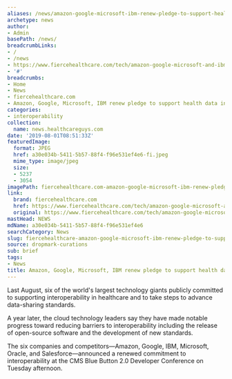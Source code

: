 ```yaml
---
aliases: /news/amazon-google-microsoft-ibm-renew-pledge-to-support-health-data-interoperability
archetype: news
author:
- Admin
basePath: /news/
breadcrumbLinks:
- /
- /news
- https://www.fiercehealthcare.com/tech/amazon-google-microsoft-and-ibm-pledge-to-move-forward-healthcare-interoperability-and-share
- '#'
breadcrumbs:
- Home
- News
- fiercehealthcare.com
- Amazon, Google, Microsoft, IBM renew pledge to support health data interoperability
categories:
- interoperability
collection:
  name: news.healthcareguys.com
date: '2019-08-01T08:51:33Z'
featuredImage:
  format: JPEG
  href: a30e034b-5411-5b57-88f4-f96e531ef4e6-fi.jpeg
  mime_type: image/jpeg
  size:
  - 5237
  - 3054
imagePath: fiercehealthcare.com-amazon-google-microsoft-ibm-renew-pledge-to-support-health-data-interoperability
link:
  brand: fiercehealthcare.com
  href: https://www.fiercehealthcare.com/tech/amazon-google-microsoft-and-ibm-pledge-to-move-forward-healthcare-interoperability-and-share
  original: https://www.fiercehealthcare.com/tech/amazon-google-microsoft-and-ibm-pledge-to-move-forward-healthcare-interoperability-and-share
mastHead: NEWS
mdName: a30e034b-5411-5b57-88f4-f96e531ef4e6
searchCategory: News
slug: fiercehealthcare-amazon-google-microsoft-ibm-renew-pledge-to-support-health-data-interoperability
source: dropmark-curations
sub: brief
tags:
- News
title: Amazon, Google, Microsoft, IBM renew pledge to support health data interoperability
---
```


Last August, six of the world's largest technology giants publicly committed to supporting interoperability in healthcare and to take steps to advance data-sharing standards.

A year later, the cloud technology leaders say they have made notable progress toward reducing barriers to interoperability including the release of open-source software and the development of new standards.

The six companies and competitors—Amazon, Google, IBM, Microsoft, Oracle, and Salesforce—announced a renewed commitment to interoperability at the CMS Blue Button 2.0 Developer Conference on Tuesday afternoon.